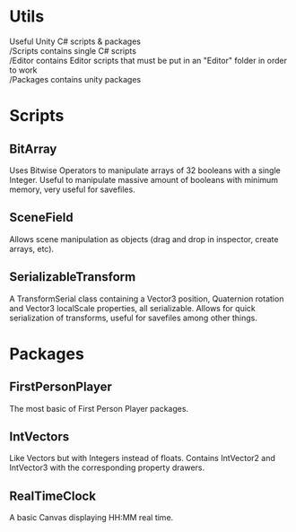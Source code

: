 # Utils
Useful Unity C# scripts & packages  
/Scripts contains single C# scripts  
/Editor contains Editor scripts that must be put in an "Editor" folder in order to work  
/Packages contains unity packages  

# Scripts

## BitArray
Uses Bitwise Operators to manipulate arrays of 32 booleans with a single Integer.
Useful to manipulate massive amount of booleans with minimum memory, very useful for savefiles.

## SceneField
Allows scene manipulation as objects (drag and drop in inspector, create arrays, etc).

## SerializableTransform
A TransformSerial class containing a Vector3 position, Quaternion rotation and Vector3 localScale properties, all serializable.
Allows for quick serialization of transforms, useful for savefiles among other things.

# Packages

## FirstPersonPlayer
The most basic of First Person Player packages.

## IntVectors
Like Vectors but with Integers instead of floats. 
Contains IntVector2 and IntVector3 with the corresponding property drawers.

## RealTimeClock
A basic Canvas displaying HH:MM real time.



